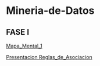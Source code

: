 # Mineria-de-Datos
## FASE I
[Mapa_Mental_1](https://github.com/EvelynTrejoRodriguez/Mineria-de-Datos/blob/master/Mapa_Mental_1_%5B1811917%5D.pdf)

[Presentacion Reglas_de_Asociacion](https://github.com/FernandoGonzalezC/MineriadeDatos/blob/master/Base%20de%20Datos.csv)

